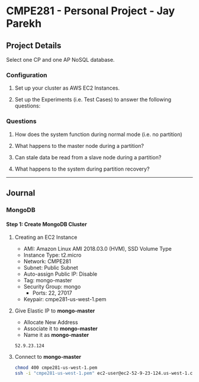 # CMPE281 - Personal Project - Jay Parekh

## Project Details

Select one CP and one AP NoSQL database.

### Configuration

1. Set up your cluster as AWS EC2 Instances.

2. Set up the Experiments (i.e. Test Cases) to answer the following questions:

### Questions

1. How does the system function during normal mode (i.e. no partition)

2. What happens to the master node during a partition?

3. Can stale data be read from a slave node during a partition?

4. What happens to the system during partition recovery?

---

## Journal

### **MongoDB**

#### Step 1: Create MongoDB Cluster

1. Creating an EC2 Instance
    * AMI: Amazon Linux AMI 2018.03.0 (HVM), SSD Volume Type
    * Instance Type: t2.micro
    * Network: CMPE281
    * Subnet: Public Subnet
    * Auto-assign Public IP: Disable
    * Tag: mongo-master
    * Security Group: mongo
      * Ports: 22, 27017
    * Keypair: cmpe281-us-west-1.pem

1. Give Elastic IP to **mongo-master**
    * Allocate New Address
    * Associate it to **mongo-master**
    * Name it as **mongo-master**
    ```
    52.9.23.124
    ```

1. Connect to **mongo-master**
     ```bash
    chmod 400 cmpe281-us-west-1.pem
    ssh -i "cmpe281-us-west-1.pem" ec2-user@ec2-52-9-23-124.us-west-1.compute.amazonaws.com
    ```